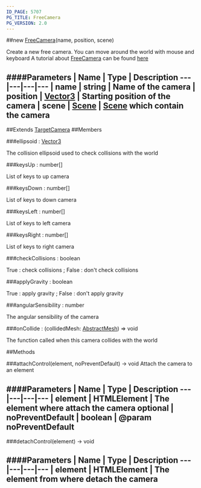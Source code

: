```yaml
---
ID_PAGE: 5707
PG_TITLE: FreeCamera
PG_VERSION: 2.0
---
```

##new [FreeCamera](page.php?p=5707)(name, position, scene)


Create a new free camera.
You can move around the world with mouse and keyboard
A tutorial about [FreeCamera](page.php?p=5707) can be found [here](https://github.com/BabylonJS/Babylon.js/wiki/05-Cameras)


####Parameters
 | Name | Type | Description
---|---|---|---
 | name | string | Name of the camera
 | position | [Vector3](page.php?p=5808) | Starting position of the camera
 | scene | [Scene](page.php?p=5725) | [Scene](page.php?p=5725) which contain the camera
---

##Extends [TargetCamera](page.php?p=5705)
##Members

###ellipsoid : [Vector3](page.php?p=5808)



The collision ellipsoid used to check collisions with the world


###keysUp : number[]



List of keys to up camera


###keysDown : number[]



List of keys to down camera


###keysLeft : number[]



List of keys to left camera


###keysRight : number[]



List of keys to right camera


###checkCollisions : boolean



True : check collisions ; False : don't check collisions


###applyGravity : boolean



True : apply gravity ; False : don't apply gravity


###angularSensibility : number



The angular sensibility of the camera


###onCollide : (collidedMesh: [AbstractMesh](page.php?p=5720)) =&gt; void



The function called when this camera collides with the world







##Methods

###attachControl(element, noPreventDefault) &rarr; void
Attach the camera to an element



####Parameters
 | Name | Type | Description
---|---|---|---
 | element | HTMLElement | The element where attach the camera
optional | noPreventDefault | boolean | @param noPreventDefault
---

###detachControl(element) &rarr; void

####Parameters
 | Name | Type | Description
---|---|---|---
 | element | HTMLElement | The element from where detach the camera
---
